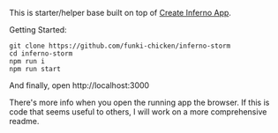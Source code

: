 This is starter/helper base built on top of  [Create Inferno App](https://github.com/infernojs/create-inferno-app).

Getting Started: 
```
git clone https://github.com/funki-chicken/inferno-storm
cd inferno-storm
npm run i 
npm run start 
```

And finally, open http://localhost:3000

There's more info when you open the running app the browser. 
If this is code that seems useful to others, I will work on a more comprehensive readme.
